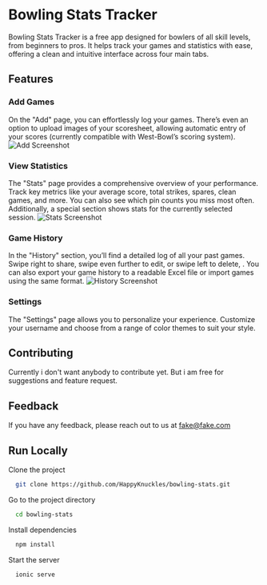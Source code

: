 # Bowling Stats Tracker

Bowling Stats Tracker is a free app designed for bowlers of all skill levels, from beginners to pros. It helps track your games and statistics with ease, offering a clean and intuitive interface across four main tabs.

## Features

### Add Games

On the "Add" page, you can effortlessly log your games. There’s even an option to upload images of your scoresheet, allowing automatic entry of your scores (currently compatible with West-Bowl’s scoring system).
![Add Screenshot](src/assets/screenshots/start.png)

### View Statistics

The "Stats" page provides a comprehensive overview of your performance. Track key metrics like your average score, total strikes, spares, clean games, and more. You can also see which pin counts you miss most often. Additionally, a special section shows stats for the currently selected session.
![Stats Screenshot](src/assets/screenshots/stats.png)

### Game History

In the "History" section, you’ll find a detailed log of all your past games. Swipe right to share, swipe even further to edit, or swipe left to delete, . You can also export your game history to a readable Excel file or import games using the same format.
![History Screenshot](src/assets/screenshots/history.png)

### Settings

The "Settings" page allows you to personalize your experience. Customize your username and choose from a range of color themes to suit your style.

## Contributing

Currently i don't want anybody to contribute yet. But i am free for suggestions and feature request.

## Feedback

If you have any feedback, please reach out to us at fake@fake.com

## Run Locally

Clone the project

```bash
  git clone https://github.com/HappyKnuckles/bowling-stats.git
```

Go to the project directory

```bash
  cd bowling-stats
```

Install dependencies

```bash
  npm install
```

Start the server

```bash
  ionic serve
```

